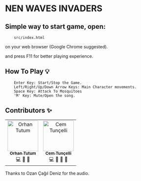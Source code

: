 NEN WAVES INVADERS
==============================

## Simple way to start game, open:
```
    src/index.html
```
on your web browser (Google Chrome suggested).

and press F11 for better playing experience.



## How To Play 💡 
```
    Enter Key: Start/Stop the Game.
    Left/Right/Up/Down Arrow Keys: Main Character movements.
    Space Key: Attack To Mosquitoes
    'M' Key: Mute/Open the song. 
```

## Contributors ✨
<table align="center">
<tr>
<td align="center">
    <a href="https://www.facebook.com/zertel">
        <img src="https://scontent-mxp1-1.xx.fbcdn.net/v/t1.0-9/12991000_10207781456307239_6934714455850674590_n.jpg?_nc_cat=110&_nc_oc=AQkjntdgpHS1AM6TfFsxzFat63IE5cWhxMzkEqpxvjLME0Yv4UdCUQgHP78ccjMRW_g&_nc_ht=scontent-mxp1-1.xx&oh=b82e31f9e9c24f044ac1af839ec0f679&oe=5D82115E"width="100px;" alt="Orhan Tutum"/><br />
        <sub><b>Orhan Tutum</b></sub>
    </a>
    <br />
    💻 📖 🤔
</td>
<td align="center">
    <a href="https://github.com/BayCem">
        <img src="https://avatars2.githubusercontent.com/u/21110691?s=460&v=4" width="100px;" alt="Cem Tunçelli"/><br />
        <sub><b>Cem Tunçelli</b></sub>
    </a>
    <br />
    💻 📖 🎨 🤔
</td>
</tr>
</table>

Thanks to Ozan Çağıl Deniz for the audio.